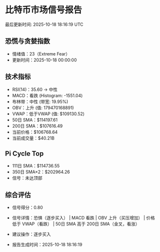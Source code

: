 # 比特币市场信号报告

最后更新时间: 2025-10-18 18:16:19 UTC

## 恐慌与贪婪指数
- 情绪值：23（Extreme Fear）
- 更新时间：2025-10-18 00:00:00

## 技术指标
- RSI(14)：35.60 → 中性
- MACD：看跌 (Histogram: -1551.04)
- 布林带：中性 (带宽: 19.95%)
- OBV：上升 (值: 179470168891)
- VWAP：低于VWAP (值: $109130.52)
- 50日 SMA：$114197.61
- 200日 SMA：$107616.49
- 当前价格：$106768.64
- 当前成交量：$40.21B

## Pi Cycle Top
- 111日 SMA：$114736.55
- 350日 SMA×2：$202964.26
- 信号：未达顶部

## 综合评估
- 信号得分：0.80
- 信号详情：恐惧（逐步买入） | MACD 看跌 | OBV 上升（买压增加） | 价格低于 VWAP（看跌） | 50日 SMA 高于 200日 SMA（金叉，看涨）
- 建议操作：逐步买入

- 报告生成时间：2025-10-18 18:16:19